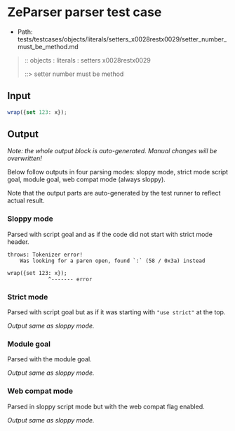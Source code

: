 # ZeParser parser test case

- Path: tests/testcases/objects/literals/setters_x0028restx0029/setter_number_must_be_method.md

> :: objects : literals : setters x0028restx0029
>
> ::> setter number must be method

## Input


`````js
wrap({set 123: x});
`````

## Output

_Note: the whole output block is auto-generated. Manual changes will be overwritten!_

Below follow outputs in four parsing modes: sloppy mode, strict mode script goal, module goal, web compat mode (always sloppy).

Note that the output parts are auto-generated by the test runner to reflect actual result.

### Sloppy mode

Parsed with script goal and as if the code did not start with strict mode header.

`````
throws: Tokenizer error!
    Was looking for a paren open, found `:` (58 / 0x3a) instead

wrap({set 123: x});
             ^------- error
`````

### Strict mode

Parsed with script goal but as if it was starting with `"use strict"` at the top.

_Output same as sloppy mode._

### Module goal

Parsed with the module goal.

_Output same as sloppy mode._

### Web compat mode

Parsed in sloppy script mode but with the web compat flag enabled.

_Output same as sloppy mode._
